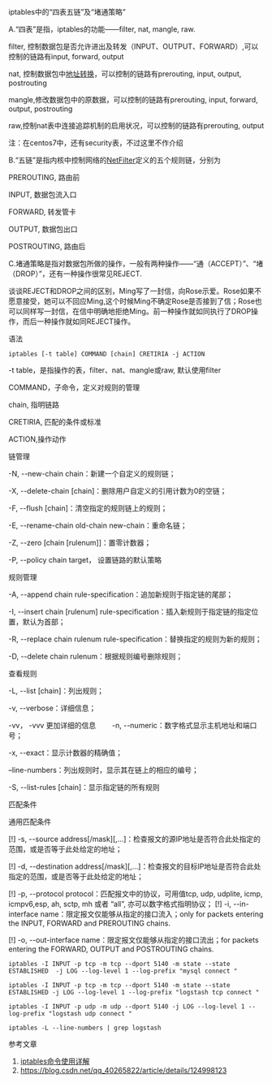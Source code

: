 iptables中的“四表五链”及“堵通策略”

A.“四表”是指，iptables的功能——filter, nat, mangle, raw.

filter, 控制数据包是否允许进出及转发（INPUT、OUTPUT、FORWARD）,可以控制的链路有input, forward, output

nat, 控制数据包中[地址转换](https://so.csdn.net/so/search?q=地址转换&spm=1001.2101.3001.7020)，可以控制的链路有prerouting, input, output, postrouting

mangle,修改数据包中的原数据，可以控制的链路有prerouting, input, forward, output, postrouting

raw,控制nat表中连接追踪机制的启用状况，可以控制的链路有prerouting, output

注：在centos7中，还有security表，不过这里不作介绍

B.“五链”是指内核中控制网络的[NetFilter](https://so.csdn.net/so/search?q=NetFilter&spm=1001.2101.3001.7020)定义的五个规则链，分别为

PREROUTING, 路由前

INPUT, 数据包流入口

FORWARD, 转发管卡

OUTPUT, 数据包出口

POSTROUTING, 路由后

C.堵通策略是指对数据包所做的操作，一般有两种操作——“通（ACCEPT）”、“堵（DROP）”，还有一种操作很常见REJECT.

谈谈REJECT和DROP之间的区别，Ming写了一封信，向Rose示爱。Rose如果不愿意接受，她可以不回应Ming,这个时候Ming不确定Rose是否接到了信；Rose也可以同样写一封信，在信中明确地拒绝Ming。前一种操作就如同执行了DROP操作，而后一种操作就如同REJECT操作。





语法

```shell
iptables [-t table] COMMAND [chain] CRETIRIA -j ACTION
```

-t table，是指操作的表，filter、nat、mangle或raw, 默认使用filter

COMMAND，子命令，定义对规则的管理

chain, 指明链路

CRETIRIA, 匹配的条件或标准

ACTION,操作动作

链管理

-N, --new-chain chain：新建一个自定义的规则链；

-X, --delete-chain [chain]：删除用户自定义的引用计数为0的空链；

-F, --flush [chain]：清空指定的规则链上的规则；

-E, --rename-chain old-chain new-chain：重命名链；

-Z, --zero [chain [rulenum]]：置零计数器；

-P, --policy chain target， 设置链路的默认策略

规则管理

-A, --append chain rule-specification：追加新规则于指定链的尾部；

-I, --insert chain [rulenum] rule-specification：插入新规则于指定链的指定位置，默认为首部；

-R, --replace chain rulenum rule-specification：替换指定的规则为新的规则；

-D, --delete chain rulenum：根据规则编号删除规则；

查看规则

-L, --list [chain]：列出规则；

-v, --verbose：详细信息；

-vv， -vvv 更加详细的信息
　　-n, --numeric：数字格式显示主机地址和端口号；

-x, --exact：显示计数器的精确值；

–line-numbers：列出规则时，显示其在链上的相应的编号；

-S, --list-rules [chain]：显示指定链的所有规则



匹配条件

通用匹配条件

[!] -s, --source address[/mask][,…]：检查报文的源IP地址是否符合此处指定的范围，或是否等于此处给定的地址；

[!] -d, --destination address[/mask][,…]：检查报文的目标IP地址是否符合此处指定的范围，或是否等于此处给定的地址；

[!] -p, --protocol protocol：匹配报文中的协议，可用值tcp, udp, udplite, icmp, icmpv6,esp, ah, sctp, mh 或者 “all”, 亦可以数字格式指明协议；
[!] -i, --in-interface name：限定报文仅能够从指定的接口流入；only for packets entering the INPUT, FORWARD and PREROUTING chains.

[!] -o, --out-interface name：限定报文仅能够从指定的接口流出；for packets entering the FORWARD, OUTPUT and POSTROUTING chains.





```shell
iptables -I INPUT -p tcp -m tcp --dport 5140 -m state --state ESTABLISHED  -j LOG --log-level 1 --log-prefix "mysql connect "

iptables -I INPUT -p tcp -m tcp --dport 5140 -m state --state ESTABLISHED -j LOG --log-level 1 --log-prefix "logstash tcp connect "

iptables -I INPUT -p udp -m udp --dport 5140 -j LOG --log-level 1 --log-prefix "logstash udp connect "

iptables -L --line-numbers | grep logstash
```

参考文章

1. [iptables命令使用详解](https://blog.csdn.net/Hell_potato777/article/details/126771293)
2. https://blog.csdn.net/qq_40265822/article/details/124998123

